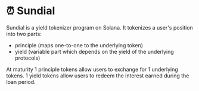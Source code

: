 # ⏰ Sundial

Sundial is a yield tokenizer program on Solana. It tokenizes a user's position into two parts:
- principle (maps one-to-one to the underlying token)
- yield (variable part which depends on the yield of the underlying protocols)

At maturity 1 principle tokens allow users to exchange for 1 underlying tokens. 1 yield tokens allow users to redeem the interest earned during the loan period.
